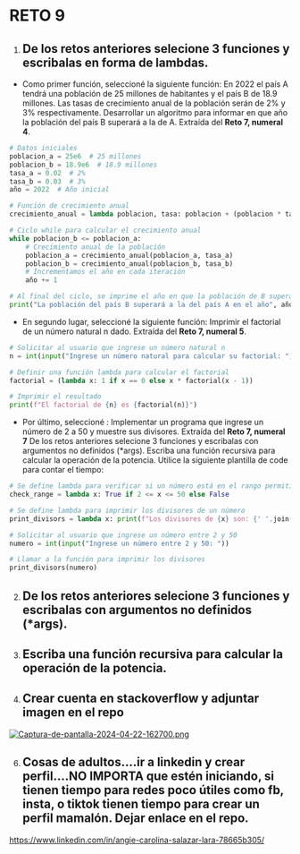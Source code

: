 # RETO 9
 
1. De los retos anteriores selecione 3 funciones y escribalas en forma de lambdas.
   -
* Como primer función, seleccioné la siguiente función: En 2022 el país A tendrá una población de 25 millones de habitantes y el país B de 18.9 millones. Las tasas de crecimiento anual de la población serán de 2% y 3% respectivamente. Desarrollar un algoritmo para informar en que año la población del país B superará a la de A. Extraída del **Reto 7, numeral 4**.

``` python
# Datos iniciales
poblacion_a = 25e6  # 25 millones
poblacion_b = 18.9e6  # 18.9 millones
tasa_a = 0.02  # 2%
tasa_b = 0.03  # 3%
año = 2022  # Año inicial

# Función de crecimiento anual
crecimiento_anual = lambda poblacion, tasa: poblacion + (poblacion * tasa)

# Ciclo while para calcular el crecimiento anual
while poblacion_b <= poblacion_a:
    # Crecimiento anual de la población
    poblacion_a = crecimiento_anual(poblacion_a, tasa_a)
    poblacion_b = crecimiento_anual(poblacion_b, tasa_b)
    # Incrementamos el año en cada iteración
    año += 1

# Al final del ciclo, se imprime el año en que la población de B supera a la de A
print("La población del país B superará a la del país A en el año", año)
```

* En segundo lugar, seleccioné la siguiente función: Imprimir el factorial de un número natural n dado. Extraída del **Reto 7, numeral 5**.
  
``` python
# Solicitar al usuario que ingrese un número natural n
n = int(input("Ingrese un número natural para calcular su factorial: "))

# Definir una función lambda para calcular el factorial
factorial = (lambda x: 1 if x == 0 else x * factorial(x - 1))

# Imprimir el resultado
print(f"El factorial de {n} es {factorial(n)}")

```

* Por último, seleccioné : Implementar un programa que ingrese un número de 2 a 50 y muestre sus divisores. Extraída del **Reto 7, numeral 7**
De los retos anteriores selecione 3 funciones y escribalas con argumentos no definidos (*args).
Escriba una función recursiva para calcular la operación de la potencia.
Utilice la siguiente plantilla de code para contar el tiempo:

``` python
# Se define lambda para verificar si un número está en el rango permitido
check_range = lambda x: True if 2 <= x <= 50 else False

# Se define lambda para imprimir los divisores de un número
print_divisors = lambda x: print(f"Los divisores de {x} son: {' '.join(str(i) for i in range(1, x + 1) if x % i == 0)}") if check_range(x) else print("Número fuera de rango. Por favor ingrese un número entre 2 y 50.")

# Solicitar al usuario que ingrese un número entre 2 y 50
numero = int(input("Ingrese un número entre 2 y 50: "))

# Llamar a la función para imprimir los divisores
print_divisors(numero)
```

2. De los retos anteriores selecione 3 funciones y escribalas con argumentos no definidos (*args).
   -

3. Escriba una función recursiva para calcular la operación de la potencia.
   -

5. Crear cuenta en stackoverflow y adjuntar imagen en el repo
   -
 [![Captura-de-pantalla-2024-04-22-162700.png](https://i.postimg.cc/WzVzgGWd/Captura-de-pantalla-2024-04-22-162700.png)](https://postimg.cc/cgDdNnNW)

6. Cosas de adultos....ir a linkedin y crear perfil....NO IMPORTA que estén iniciando, si tienen tiempo para redes poco útiles como fb, insta, o tiktok tienen tiempo para crear un perfil mamalón. Dejar enlace en el repo.
   -
https://www.linkedin.com/in/angie-carolina-salazar-lara-78665b305/
